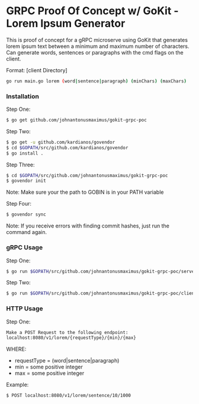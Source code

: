 # GRPC Proof Of Concept w/ GoKit - Lorem Ipsum Generator

This is proof of concept for a gRPC microserve using GoKit that generates lorem ipsum text between a minimum and maximum number of characters. Can generate words, sentences or paragraphs with the cmd flags on the client.

Format: [client Directory] 
```sh
go run main.go lorem (word|sentence|paragraph) (minChars) (maxChars)

```

### Installation
Step One:
```sh
$ go get github.com/johnantonusmaximus/gokit-grpc-poc
```

Step Two:
```sh
$ go get -u github.com/kardianos/govendor
$ cd $GOPATH/src/github.com/kardianos/govendor
$ go install .
```

Step Three:
```sh
$ cd $GOPATH/src/github.com/johnantonusmaximus/gokit-grpc-poc
$ govendor init 
```
Note: Make sure your the path to GOBIN is in your PATH variable

Step Four:
```sh
$ govendor sync
```
Note: If you receive errors with finding commit hashes, just run the command again. 

### gRPC Usage
Step One:
```sh
$ go run $GOPATH/src/github.com/johnantonusmaximus/gokit-grpc-poc/server/main.go
```

Step Two:
```sh
$ go run $GOPATH/src/github.com/johnantonusmaximus/gokit-grpc-poc/client/main.go lorem sentence 10 1000
```

### HTTP Usage
Step One:
```sh
Make a POST Request to the following endpoint:
localhost:8080/v1/lorem/{requestType}/{min}/{max}
```

WHERE:
  - requestType = (word|sentence|paragraph)
  - min = some positive integer
  - max = some positive integer

Example:
```sh
$ POST localhost:8080/v1/lorem/sentence/10/1000
```
